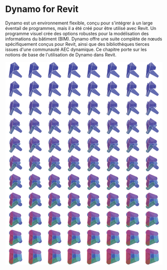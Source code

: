 # Dynamo for Revit

Dynamo est un environnement flexible, conçu pour s'intégrer à un large éventail de programmes, mais il a été créé pour être utilisé avec Revit. Un programme visuel crée des options robustes pour la modélisation des informations du bâtiment (BIM). Dynamo offre une suite complète de nœuds spécifiquement conçus pour Revit, ainsi que des bibliothèques tierces issues d'une communauté AEC dynamique. Ce chapitre porte sur les notions de base de l'utilisation de Dynamo dans Revit.

![](<./images/Dynamo for Revit-01.jpg>)
